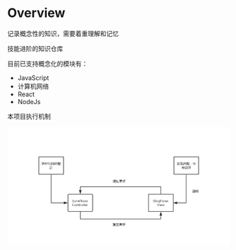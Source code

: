 # Overview

记录概念性的知识，需要着重理解和记忆

技能进阶的知识仓库

目前已支持概念化的模块有：

- JavaScript
- 计算机网络
- React
- NodeJs

本项目执行机制

![workFlows](../flows.png)